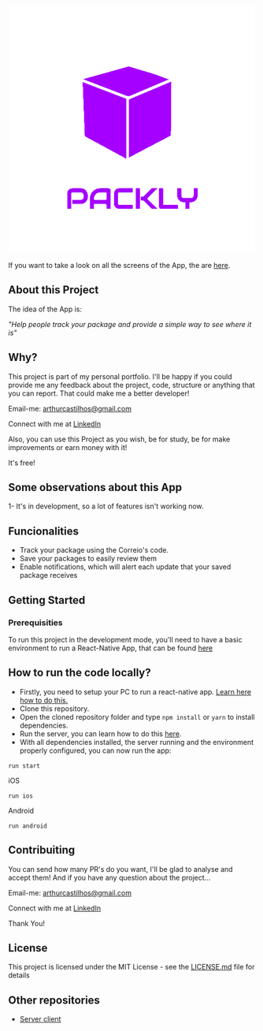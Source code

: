 <p align='center'>
  <img src='./.github/assets/logo.png' alt='Packly'>
</p>

If you want to take a look on all the screens of the App, the are [here](https://www.figma.com/file/qtIeOUdyQQiRn3FfKfdgTc/Packly?node-id=1%3A15).

## About this Project

The idea of the App is:

_"Help people track your package and provide a simple way to see where it is"_

## Why?

This project is part of my personal portfolio. I'll be happy if you could provide me any feedback about the project, code, structure or anything that you can report. That could make me a better developer!

Email-me: arthurcastilhos@gmail.com

Connect with me at [LinkedIn](https://linkedin.com/in/arthrc)

Also, you can use this Project as you wish, be for study, be for make improvements or earn money with it!

It's free!

## Some observations about this App

1- It's in development, so a lot of features isn't working now.

## Funcionalities

- Track your package using the Correio's code.
- Save your packages to easily review them
- Enable notifications, which will alert each update that your saved package receives

## Getting Started
### Prerequisities

To run this project in the development mode, you'll need to have a basic environment to run a React-Native App, that can be found [here](https://facebook.github.io/react-native/docs/getting-started)

## How to run the code locally?

 - Firstly, you need to setup your PC to run a react-native app. [Learn here how to do this.](https://reactnative.dev/docs/environment-setup)
 - Clone this repository.
 - Open the cloned repository folder and type ```npm install``` or ```yarn``` to install dependencies.
 - Run the server, you can learn how to do this [here](https://github.com/arthrc/packly-server).
 - With all dependencies installed, the server running and the environment properly configured, you can now run the app:
 ```
 run start
 ```
 iOS
 ```
 run ios
 ```
 Android
 ```
 run android
 ```


## Contribuiting

You can send how many PR's do you want, I'll be glad to analyse and accept them! And if you have any question about the project...

Email-me: arthurcastilhos@gmail.com

Connect with me at [LinkedIn](https://linkedin.com/in/arthrc)

Thank You!

## License

This project is licensed under the MIT License - see the [LICENSE.md](https://github.com/arthrc/packlyNew/license.md) file for details

## Other repositories

- [Server client](https://github.com/arthrc/packly-server)
